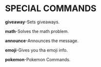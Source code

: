 # SPECIAL COMMANDS

**giveaway**-Sets giveaways.

**math**-Solves the math problem.

**announce**-Announces the message.

**emoji**-Gives you tha emoji info.

**pokemon**-Pokemon Commands.
